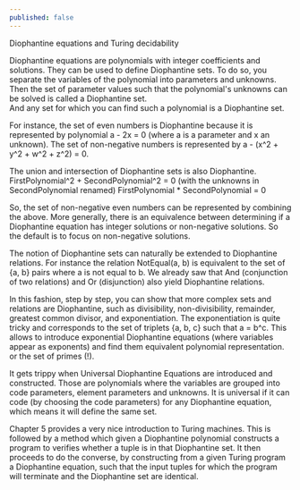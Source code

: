 ```yaml
---
published: false
---
```



Diophantine equations and Turing decidability

Diophantine equations are polynomials with integer coefficients and solutions. 
They can be used to define Diophantine sets. To do so, you separate the variables of the polynomial into parameters and unknowns. Then the set of parameter values such that the polynomial's unknowns can be solved is called a Diophantine set.  
And any set for which you can find such a polynomial is a Diophantine set. 

For instance, the set of even numbers is Diophantine because it is represented by polynomial a - 2x = 0 (where a is a parameter and x an unknown).
The set of non-negative numbers is represented by a - (x^2 + y^2 + w^2 + z^2) = 0.

The union and intersection of Diophantine sets is also Diophantine.
FirstPolynomial^2 + SecondPolynomial^2 = 0 (with the unknowns in SecondPolynomial renamed)
FirstPolynomial * SecondPolynomial = 0

So, the set of non-negative even numbers can be represented by combining the above. More generally, there is an equivalence between determining if a Diophantine equation has integer solutions or non-negative solutions. So the default is to focus on non-negative solutions.

The notion of Diophantine sets can naturally be extended to Diophantine relations. For instance the relation NotEqual(a, b) is equivalent to the set of {a, b} pairs where a is not equal to b. We already saw that And (conjunction of two relations) and Or (disjunction) also yield Diophantine relations.

In this fashion, step by step, you can show that more complex sets and relations are Diophantine, such as divisibility, non-divisibility, remainder, greatest common divisor, and exponentiation. The exponentiation is quite tricky and corresponds to the set of triplets {a, b, c} such that a = b^c. This allows to introduce exponential Diophantine equations (where variables appear as exponents) and find them equivalent polynomial representation.
or the set of primes (!).

It gets trippy when Universal Diophantine Equations are introduced and constructed. Those are polynomials where the variables are grouped into code parameters, element parameters and unknowns. It is universal if it can code (by choosing the code parameters) for any Diophantine equation, which means it will define the same set.

Chapter 5 provides a very nice introduction to Turing machines. This is followed by a method which given a Diophantine polynomial constructs a program to verifies whether a tuple is in that Diophantine set. It then proceeds to do the converse, by constructing from a given Turing program a Diophantine equation, such that the input tuples for which the program will terminate and the Diophantine set are identical.
